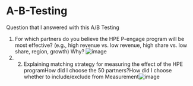 # A-B-Testing
Question that I answered with this A/B Testing
1. For which partners do you believe the HPE P-engage program will be most effective? (e.g., high revenue vs. low revenue, high share vs. low share, region, growth) Why? ![image](https://github.com/theyashi/A-B-Testing/assets/109600995/47f26aee-38e0-48ee-b8a1-12eb2a787dd1)
2. 2. Explaining matching strategy for measuring the effect of the HPE programHow did I choose the 50 partners?How did I choose whether to include/exclude from Measurement![image](https://github.com/theyashi/A-B-Testing/assets/109600995/31be9633-ed63-4fa5-8058-a9f68fa1e66f)
